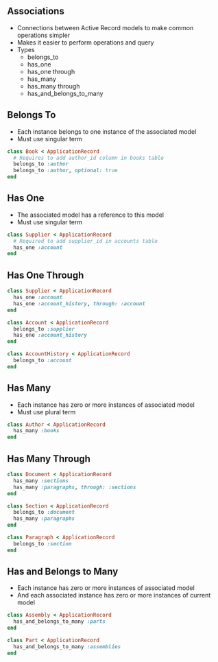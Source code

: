 ## Associations
- Connections between Active Record models to make common operations simpler
- Makes it easier to perform operations and query
- Types
  - belongs_to
  - has_one
  - has_one through
  - has_many
  - has_many through
  - has_and_belongs_to_many

## Belongs To
- Each instance belongs to one instance of the associated model
- Must use singular term

```rb
class Book < ApplicationRecord
  # Requires to add author_id column in books table
  belongs_to :author
  belongs_to :author, optional: true
end
```

## Has One
- The associated model has a reference to this model
- Must use singular term

```rb
class Supplier < ApplicationRecord
  # Required to add supplier_id in accounts table
  has_one :account
end
```

## Has One Through
```rb
class Supplier < ApplicationRecord
  has_one :account
  has_one :account_history, through: :account
end

class Account < ApplicationRecord
  belongs_to :supplier
  has_one :account_history
end

class AccountHistory < ApplicationRecord
  belongs_to :account
end
```

## Has Many
- Each instance has zero or more instances of associated model
- Must use plural term

```rb
class Author < ApplicationRecord
  has_many :books
end
```

## Has Many Through
```rb
class Document < ApplicationRecord
  has_many :sections
  has_many :paragraphs, through: :sections
end

class Section < ApplicationRecord
  belongs_to :document
  has_many :paragraphs
end

class Paragraph < ApplicationRecord
  belongs_to :section
end
```

## Has and Belongs to Many
- Each instance has zero or more instances of associated model
- And each associated instance has zero or more instances of current model

```rb
class Assembly < ApplicationRecord
  has_and_belongs_to_many :parts
end

class Part < ApplicationRecord
  has_and_belongs_to_many :assemblies
end
```

